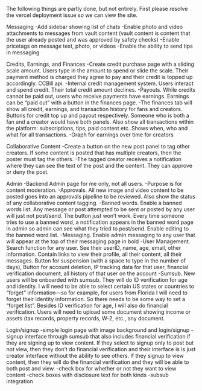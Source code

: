 

The following things are partly done, but not entirely. First please resolve the vercel deployment issue so we can view the site. 

Messaging
	-Add sidebar showing list of chats
	-Enable photo and video attachments to messages from vault content (vault content is content that the user already posted and was approved by safety checks)
	-Enable pricetags on message text, photo, or videos
	-Enable the ability to send tips in messaging

Credits, Earnings, and Finances
	-Create credit purchase page with a sliding scale amount. Users type in the amount to spend or slide the scale. Their payment method is charged they agree to pay and their credit is topped up accordingly. CCBill api. 
	-Internal credit management system. Users interact and spend credit. Their total credit amount declines. 
	-Payouts. While credits cannot be paid out, users who receive payments have earnings. Earnings can be “paid out” with a button in the finances page. 
	-The finances tab will show all credit, earnings, and transaction history for fans and creators. Buttons for credit top up and payout respectively. Someone who is both a fan and a creator would have both panels. Also show all transactions within the platform: subscriptions, tips, paid content etc. Shows when, who and what for all transactions. 
	-Graph for earnings over time for creators

Collaborative Content
	-Create a button on the new post panel to tag other creators. If some content is posted that has multiple creators, then the poster must tag the others. 
	-The tagged creator receives a notification where they can see the text of the post and the content. They can approve or deny the post. 

Admin
	-Backend Admin page for me only, not all users. 
	-Purpose is for content moderation. 
	-Approvals. All new image and video content to be posted goes into an approvals pipeline to be reviewed. Also show the status of any collaborative content tagging. 
	-Banned words. Enable a banned words list. Any message or post attempted to be sent or posted by any user will just not post/send. The button just won’t work. Every time someone tries to use a banned word, a notification appears in the banned word page in admin so admin can see what they tried to post/send. Enable editing to the banned word list. 
	-Messaging. Enable admin messaging to any user that will appear at the top of their messaging page in bold
	-User Management. Search function for any user. See their userID, name, age, email, other information. Contain links to view their profile, all their content, all their messages. Button for suspension (with a space to type in the number of days), Button for account deletion, IP tracking data for that user, financial verification document, all history of that user on the account
	-Sumsub. New users will be onboarded with sumsub. They will do ID verification for age and identity. I will need to be able to select certain US states or countries to “forget” information—so for example, for users from Florida I will need to forget their identity information. So there needs to be some way to set a “forget list”. Besides ID verification for age, I will also do financial verification. Users will need to upload some document showing income or assets (tax records, property records, W-2, etc., any document. 

Login/signup
	-simple login page with image background and login/signup
	-signup interface through sumsub that also includes financial verification if they are signing up to view content. If they select to signup only to post but not view, then they don’t do financial verification and their interface is is just creator interface without the ability to see others. If they signup to view content, then they will do the financial verification and they will be able to both post and view. 
	-check box for whether or not they want to view content
	-check boxes with disclosure text for both kinds
	-subsub integration















